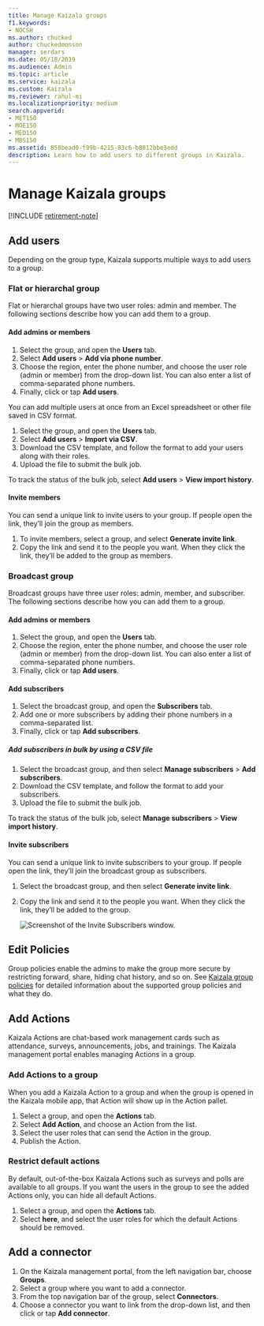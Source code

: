 ```yaml
---
title: Manage Kaizala groups
f1.keywords:
- NOCSH
ms.author: chucked
author: chuckedmonson
manager: serdars
ms.date: 05/18/2019
ms.audience: Admin
ms.topic: article
ms.service: kaizala
ms.custom: Kaizala
ms.reviewer: rahul-mi
ms.localizationpriority: medium
search.appverid:
- MET150
- MOE150
- MED150
- MBS150
ms.assetid: 858bead0-f99b-4215-83c6-b8812bbe3edd
description: Learn how to add users to different groups in Kaizala.
---
```


# Manage Kaizala groups

[!INCLUDE [retirement-note](includes/retirement-note.md)]

## Add users

Depending on the group type, Kaizala supports multiple ways to add users to a group.

### Flat or hierarchal group

Flat or hierarchal groups have two user roles: admin and member. The following sections describe how you can add them to a group.

#### Add admins or members

1. Select the group, and open the **Users** tab.
2. Select **Add users** > **Add via phone number**.
3. Choose the region, enter the phone number, and choose the user role (admin or member) from the drop-down list. You can also enter a list of comma-separated phone numbers.
4. Finally, click or tap **Add users**.

You can add multiple users at once from an Excel spreadsheet or other file saved in CSV format.

1. Select the group, and open the **Users** tab.
2. Select **Add users** > **Import via CSV**.
3. Download the CSV template, and follow the format to add your users along with their roles. 
4. Upload the file to submit the bulk job.

To track the status of the bulk job, select **Add users** > **View import history**.

#### Invite members

You can send a unique link to invite users to your group. If people open the link, they’ll join the group as members.

1. To invite members, select a group, and select **Generate invite link**.
2. Copy the link and send it to the people you want. When they click the link, they’ll be added to the group as members.

### Broadcast group

Broadcast groups have three user roles: admin, member, and subscriber. The following sections describe how you can add them to a group.

#### Add admins or members

1. Select the group, and open the **Users** tab.
2. Choose the region, enter the phone number, and choose the user role (admin or member) from the drop-down list. You can also enter a list of comma-separated phone numbers.
3. Finally, click or tap **Add users**.

#### Add subscribers

1. Select the broadcast group, and open the **Subscribers** tab.
2. Add one or more subscribers by adding their phone numbers in a comma-separated list.
3. Finally, click or tap **Add subscribers**.

##### Add subscribers in bulk by using a CSV file

1. Select the broadcast group, and then select **Manage subscribers** > **Add subscribers**. 
2. Download the CSV template, and follow the format to add your subscribers. 
3. Upload the file to submit the bulk job. 

To track the status of the bulk job, select **Manage subscribers** > **View import history**.

#### Invite subscribers

You can send a unique link to invite subscribers to your group. If people open the link, they’ll join the broadcast group as subscribers.

1. Select the broadcast group, and then select **Generate invite link**.
2. Copy the link and send it to the people you want. When they click the link, they’ll be added to the group.

   ![Screenshot of the Invite Subscribers window.](media/invite-subscribers.png)

## Edit Policies

Group policies enable the admins to make the group more secure by restricting forward, share, hiding chat history, and so on. See [Kaizala group policies](group-policies.md) for detailed information about the supported group policies and what they do.

## Add Actions

Kaizala Actions are chat-based work management cards such as attendance, surveys, announcements, jobs, and trainings. The Kaizala management portal enables managing Actions in a group.

### Add Actions to a group
 
When you add a Kaizala Action to a group and when the group is opened in the Kaizala mobile app, that Action will show up in the Action pallet.

1. Select a group, and open the **Actions** tab. 
2. Select **Add Action**, and choose an Action from the list.
3. Select the user roles that can send the Action in the group. 
4. Publish the Action.

### Restrict default actions

By default, out-of-the-box Kaizala Actions such as surveys and polls are available to all groups. If you want the users in the group to see the added Actions only, you can hide all default Actions.

1. Select a group, and open the **Actions** tab. 
2. Select **here**, and select the user roles for which the default Actions should be removed.

## Add a connector

1. On the Kaizala management portal, from the left navigation bar, choose **Groups**.
2. Select a group where you want to add a connector.
3. From the top navigation bar of the group, select **Connectors**.
4. Choose a connector you want to link from the drop-down list, and then click or tap **Add connector**.

